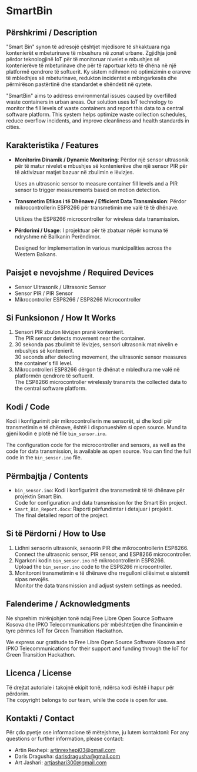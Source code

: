 # SmartBin

## Përshkrimi / Description
"Smart Bin" synon të adresojë çështjet mjedisore të shkaktuara nga kontenierët e mbeturinave të mbushura në zonat urbane. Zgjidhja jonë përdor teknologjinë IoT për të monitoruar nivelet e mbushjes së kontenierëve të mbeturinave dhe për të raportuar këto të dhëna në një platformë qendrore të softuerit. Ky sistem ndihmon në optimizimin e orareve të mbledhjes së mbeturinave, redukton incidentet e mbingarkesës dhe përmirëson pastërtinë dhe standardet e shëndetit në qytete.

"SmartBin" aims to address environmental issues caused by overfilled waste containers in urban areas. Our solution uses IoT technology to monitor the fill levels of waste containers and report this data to a central software platform. This system helps optimize waste collection schedules, reduce overflow incidents, and improve cleanliness and health standards in cities.

## Karakteristika / Features
- **Monitorim Dinamik / Dynamic Monitoring**: Përdor një sensor ultrasonik për të matur nivelet e mbushjes së kontenierëve dhe një sensor PIR për të aktivizuar matjet bazuar në zbulimin e lëvizjes.
  
  Uses an ultrasonic sensor to measure container fill levels and a PIR sensor to trigger measurements based on motion detection.

- **Transmetim Efikas i të Dhënave / Efficient Data Transmission**: Përdor mikrocontrollerin ESP8266 për transmetimin me valë të të dhënave.
  
  Utilizes the ESP8266 microcontroller for wireless data transmission.

- **Përdorimi / Usage**: I projektuar për të zbatuar nëpër komuna të ndryshme në Ballkanin Perëndimor.
  
  Designed for implementation in various municipalities across the Western Balkans.

## Paisjet e nevojshme / Required Devices
- Sensor Ultrasonik / Ultrasonic Sensor
- Sensor PIR / PIR Sensor
- Mikrocontroller ESP8266 / ESP8266 Microcontroller

## Si Funksionon / How It Works
1. Sensori PIR zbulon lëvizjen pranë kontenierit.  
   The PIR sensor detects movement near the container.
2. 30 sekonda pas zbulimit të lëvizjes, sensori ultrasonik mat nivelin e mbushjes së kontenierit.  
   30 seconds after detecting movement, the ultrasonic sensor measures the container's fill level.
3. Mikrocontrolleri ESP8266 dërgon të dhënat e mbledhura me valë në platformën qendrore të softuerit.  
   The ESP8266 microcontroller wirelessly transmits the collected data to the central software platform.

## Kodi / Code
Kodi i konfigurimit për mikrocontrollerin me sensorët, si dhe kodi për transmetimin e të dhënave, është i disponueshëm si open source. Mund ta gjeni kodin e plotë në file `bin_sensor.ino`.

The configuration code for the microcontroller and sensors, as well as the code for data transmission, is available as open source. You can find the full code in the `bin_sensor.ino` file.

## Përmbajtja / Contents
- `bin_sensor.ino`: Kodi i konfigurimit dhe transmetimit të të dhënave për projektin Smart Bin.  
  Code for configuration and data transmission for the Smart Bin project.
- `Smart_Bin_Report.docx`: Raporti përfundimtar i detajuar i projektit.  
  The final detailed report of the project.

## Si të Përdorni / How to Use
1. Lidhni sensorin ultrasonik, sensorin PIR dhe mikrocontrollerin ESP8266.  
   Connect the ultrasonic sensor, PIR sensor, and ESP8266 microcontroller.
2. Ngarkoni kodin `bin_sensor.ino` në mikrocontrollerin ESP8266.  
   Upload the `bin_sensor.ino` code to the ESP8266 microcontroller.
3. Monitoroni transmetimin e të dhënave dhe rregulloni cilësimet e sistemit sipas nevojës.  
   Monitor the data transmission and adjust system settings as needed.

## Falenderime / Acknowledgments
Ne shprehim mirënjohjen tonë ndaj Free Libre Open Source Software Kosova dhe IPKO Telecommunications për mbështetjen dhe financimin e tyre përmes IoT for Green Transition Hackathon.

We express our gratitude to Free Libre Open Source Software Kosova and IPKO Telecommunications for their support and funding through the IoT for Green Transition Hackathon.

## Licenca / License
Të drejtat autoriale i takojnë ekipit tonë, ndërsa kodi është i hapur për përdorim.  
The copyright belongs to our team, while the code is open for use.

## Kontakti / Contact
Për çdo pyetje ose informacione të mëtejshme, ju lutem kontaktoni:
For any questions or further information, please contact:
- Artin Rexhepi: artinrexhepi03@gmail.com
- Daris Dragusha: darisdragusha@gmail.com
- Art Jashari: artjashari300@gmail.com
